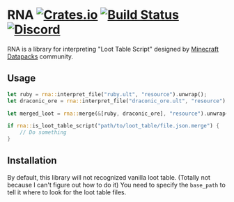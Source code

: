 # RNA [![Crates.io](https://img.shields.io/crates/v/rna)](https://crates.io/crates/rna) [![Build Status](https://travis-ci.com/oOBoomberOo/rna.svg?branch=master)](https://travis-ci.com/oOBoomberOo/rna) [![Discord](https://img.shields.io/discord/428791010244558850?color=blue&label=Discord&logo=discord)](https://discord.gg/56ySADc)

RNA is a library for interpreting "Loot Table Script" designed by [Minecraft Datapacks](https://discord.gg/56ySADc) community.

## Usage

```rust
let ruby = rna::interpret_file("ruby.ult", "resource").unwrap();
let draconic_ore = rna::interpret_file("draconic_ore.ult", "resource").unwrap();

let merged_loot = rna::merge(&[ruby, draconic_ore], "resource").unwrap();
```

```rust
if rna::is_loot_table_script("path/to/loot_table/file.json.merge") {
    // Do something
}
```

## Installation

By default, this library will not recognized vanilla loot table. (Totally not because I can't figure out how to do it)
You need to specify the `base_path` to tell it where to look for the loot table files.
